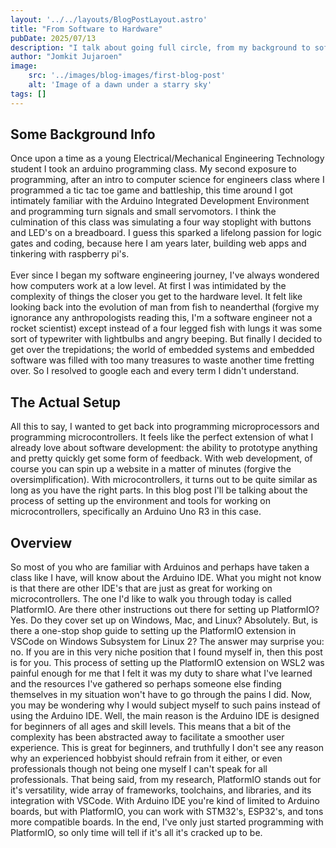 ```yaml
---
layout: '../../layouts/BlogPostLayout.astro'
title: "From Software to Hardware"
pubDate: 2025/07/13
description: "I talk about going full circle, from my background to software and now back to hardware"
author: "Jomkit Jujaroen"
image: 
    src: '../images/blog-images/first-blog-post'
    alt: 'Image of a dawn under a starry sky'
tags: []
---
```

<h2 class="pt-5">Some Background Info</h2>

Once upon a time as a young Electrical/Mechanical Engineering Technology student I took an arduino programming class. My second exposure to programming, after an intro to computer science for engineers class where I programmed a tic tac toe game and battleship, this time around I got intimately familiar with the Arduino Integrated Development Environment and programming turn signals and small servomotors. I think the culmination of this class was simulating a four way stoplight with buttons and LED's on a breadboard. I guess this sparked a lifelong passion for logic gates and coding, because here I am years later, building web apps and tinkering with raspberry pi's.\
\
Ever since I began my software engineering journey, I've always wondered how computers work at a low level. At first I was intimidated by the complexity of things the closer you get to the hardware level. It felt like looking back into the evolution of man from fish to neanderthal (forgive my ignorance any anthropologists reading this, I'm a software engineer not a rocket scientist) except instead of a four legged fish with lungs it was some sort of typewriter with lightbulbs and angry beeping. But finally I decided to get over the trepidations; the world of embedded systems and embedded software was filled with too many treasures to waste another time fretting over. So I resolved to google each and every term I didn't understand. 

<h2 class="pt-5">The Actual Setup</h2>

All this to say, I wanted to get back into programming microprocessors and programming microcontrollers. It feels like the perfect extension of what I already love about software development: the ability to prototype anything and pretty quickly get some form of feedback. With web development, of course you can spin up a website in a matter of minutes (forgive the oversimplification). With microcontrollers, it turns out to be quite similar as long as you have the right parts. 
In this blog post I'll be talking about the process of setting up the environment and tools for working on microcontrollers, specifically an Arduino Uno R3 in this case.

<h2 class="pt-5">Overview</h2>

So most of you who are familiar with Arduinos and perhaps have taken a class like I have, will know about the Arduino IDE. What you might not know is that there are other IDE's that are just as great for working on microcontrollers. The one I'd like to walk you through today is called PlatformIO. 
Are there other instructions out there for setting up PlatformIO? Yes. Do they cover set up on Windows, Mac, and Linux? Absolutely. But, is there a one-stop shop guide to setting up the PlatformIO extension in VSCode on Windows Subsystem for Linux 2? The answer may surprise you: no. If you are in this very niche position that I found myself in, then this post is for you. This process of setting up the PlatformIO extension on WSL2 was painful enough for me that I felt it was my duty to share what I've learned and the resources I've gathered so perhaps someone else finding themselves in my situation won't have to go through the pains I did. 
Now, you may be wondering why I would subject myself to such pains instead of using the Arduino IDE. Well, the main reason is the Arduino IDE is designed for beginners of all ages and skill levels. This means that a bit of the complexity has been abstracted away to facilitate a smoother user experience. This is great for beginners, and truthfully I don't see any reason why an experienced hobbyist should refrain from it either, or even professionals though not being one myself I can't speak for all professionals. That being said, from my research, PlatformIO stands out for it's versatility, wide array of frameworks, toolchains, and libraries, and its integration with VSCode. With Arduino IDE you're kind of limited to Arduino boards, but with PlatformIO, you can work with STM32's, ESP32's, and tons more compatible boards. In the end, I've only just started programming with PlatformIO, so only time will tell if it's all it's cracked up to be. 